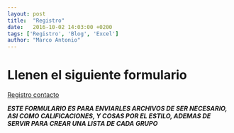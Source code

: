 ```yaml
---
layout: post
title:  "Registro"
date:   2016-10-02 14:03:00 +0200
tags: ['Registro', 'Blog', 'Excel']
author: "Marco Antonio"
---
```

# Llenen el siguiente formulario

[Registro contacto](https://goo.gl/forms/5iVjbcEwYN3u3NIv1)

***ESTE FORMULARIO ES PARA ENVIARLES ARCHIVOS DE SER NECESARIO, ASI COMO CALIFICACIONES, Y COSAS POR EL ESTILO, ADEMAS DE SERVIR PARA CREAR UNA LISTA DE CADA GRUPO***